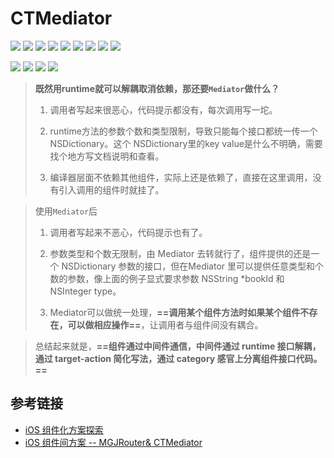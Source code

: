 # CTMediator

![](https://gitee.com/abnerpei/ap_images/raw/master/iOS/OpenSourceLibs/CTMediator/001.png)
![](https://gitee.com/abnerpei/ap_images/raw/master/iOS/OpenSourceLibs/CTMediator/002.png)
![](https://gitee.com/abnerpei/ap_images/raw/master/iOS/OpenSourceLibs/CTMediator/003.png)
![](https://gitee.com/abnerpei/ap_images/raw/master/iOS/OpenSourceLibs/CTMediator/004.png)
![](https://gitee.com/abnerpei/ap_images/raw/master/iOS/OpenSourceLibs/CTMediator/005.png)
![](https://gitee.com/abnerpei/ap_images/raw/master/iOS/OpenSourceLibs/CTMediator/006.png)
![](https://gitee.com/abnerpei/ap_images/raw/master/iOS/OpenSourceLibs/CTMediator/007.png)
![](https://gitee.com/abnerpei/ap_images/raw/master/iOS/OpenSourceLibs/CTMediator/008.png)
![](https://gitee.com/abnerpei/ap_images/raw/master/iOS/OpenSourceLibs/CTMediator/009.png)

![](https://gitee.com/abnerpei/ap_images/raw/master/iOS/OpenSourceLibs/CTMediator/010.png)
![](https://gitee.com/abnerpei/ap_images/raw/master/iOS/OpenSourceLibs/CTMediator/011.png)
![](https://gitee.com/abnerpei/ap_images/raw/master/iOS/OpenSourceLibs/CTMediator/012.png)
![](https://gitee.com/abnerpei/ap_images/raw/master/iOS/OpenSourceLibs/CTMediator/013.png)

> **既然用runtime就可以解耦取消依赖，那还要`Mediator`做什么？**
> 
> 1. 调用者写起来很恶心，代码提示都没有，每次调用写一坨。
> 
> 2. runtime方法的参数个数和类型限制，导致只能每个接口都统一传一个 NSDictionary。这个 NSDictionary里的key value是什么不明确，需要找个地方写文档说明和查看。
> 
> 3. 编译器层面不依赖其他组件，实际上还是依赖了，直接在这里调用，没有引入调用的组件时就挂了。

> 使用`Mediator`后
>
> 1. 调用者写起来不恶心，代码提示也有了。
> 
> 2. 参数类型和个数无限制，由 Mediator 去转就行了，组件提供的还是一个 NSDictionary 参数的接口，但在Mediator 里可以提供任意类型和个数的参数，像上面的例子显式要求参数 NSString *bookId 和 NSInteger type。
> 3. Mediator可以做统一处理，**==调用某个组件方法时如果某个组件不存在，可以做相应操作==**，让调用者与组件间没有耦合。

> 总结起来就是，**==组件通过中间件通信，中间件通过 runtime 接口解耦，通过 target-action 简化写法，通过 category 感官上分离组件接口代码。==**
> 
> 
## 参考链接
- [iOS 组件化方案探索](http://blog.cnbang.net/tech/3080/)
- [iOS 组件间方案 -- MGJRouter& CTMediator](https://www.jianshu.com/p/ccaa2b0ac440)